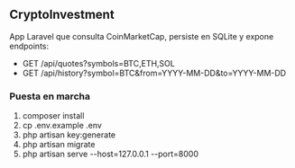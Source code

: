 ﻿## CryptoInvestment

App Laravel que consulta CoinMarketCap, persiste en SQLite y expone endpoints:
- GET /api/quotes?symbols=BTC,ETH,SOL
- GET /api/history?symbol=BTC&from=YYYY-MM-DD&to=YYYY-MM-DD

### Puesta en marcha
1) composer install
2) cp .env.example .env
3) php artisan key:generate
4) php artisan migrate
5) php artisan serve --host=127.0.0.1 --port=8000

